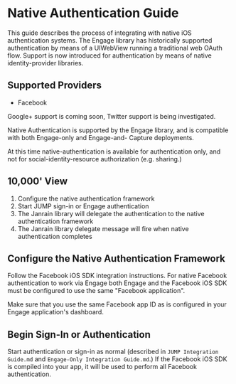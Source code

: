 # Native Authentication Guide

This guide describes the process of integrating with native iOS authentication systems. The Engage library has
historically supported authentication by means of a UIWebView running a traditional web OAuth flow. Support is now
introduced for authentication by means of native identity-provider libraries.

## Supported Providers

- Facebook

Google+ support is coming soon, Twitter support is being investigated.

Native Authentication is supported by the Engage library, and is compatible with both Engage-only and Engage-and-
Capture deployments.

At this time native-authentication is available for authentication only, and not for social-identity-resource
authorization (e.g. sharing.)

## 10,000' View

1. Configure the native authentication framework
2. Start JUMP sign-in or Engage authentication
3. The Janrain library will delegate the authentication to the native authentication framework
4. The Janrain library delegate message will fire when native authentication completes

## Configure the Native Authentication Framework

Follow the Facebook iOS SDK integration instructions. For native Facebook authentication to work via Engage both Engage
and the Facebook iOS SDK must be configured to use the same "Facebook application".

Make sure that you use the same Facebook app ID as is configured in your Engage application's dashboard.

## Begin Sign-In or Authentication

Start authentication or sign-in as normal (described in `JUMP Integration Guide.md` and
`Engage-Only Integration Guide.md`.) If the Facebook iOS SDK is compiled into your app, it will be used to perform
all Facebook authentication.
